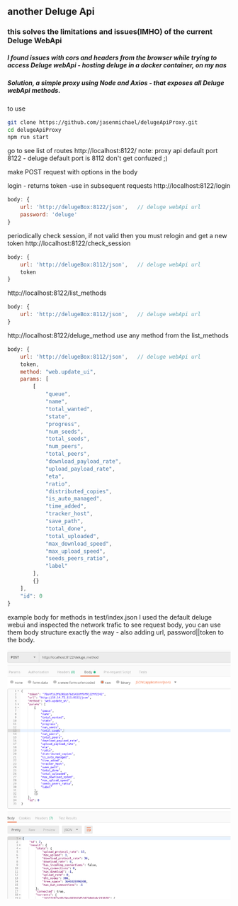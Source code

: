 ## another Deluge Api

### this solves the limitations and issues(IMHO) of the current Deluge WebApi

##### I found issues with cors and headers from the browser while trying to access Deluge webApi - hosting deluge in a docker container, on my nas

##### Solution, a simple proxy using Node and Axios - that exposes all Deluge webApi methods.

to use 
```bash
git clone https://github.com/jasenmichael/delugeApiProxy.git
cd delugeApiProxy
npm run start
```
go to see list of routes
http://localhost:8122/   note: proxy api default port 8122 - deluge default port is 8112 
don't get confuzed ;)

make POST request with options in the body

login - returns token -use in subsequent requests
http://localhost:8122/login
```js
body: {
    url: 'http://delugeBox:8122/json',   // deluge webApi url
    password: 'deluge'
}
```

periodically check session, if not valid then you must relogin and get a new token
http://localhost:8122/check_session
```js
body: {
    url: 'http://delugeBox:8112/json',   // deluge webApi url
    token
}
```


http://localhost:8122/list_methods
```js
body: {
    url: 'http://delugeBox:8112/json',   // deluge webApi url
}
```

http://localhost:8122/deluge_method
use any method from the list_methods
```js
body: {   
    url: 'http://delugeBox:8112/json',   // deluge webApi url
    token,
    method: "web.update_ui",
    params: [
        [
            "queue",
            "name",
            "total_wanted",
            "state",
            "progress",
            "num_seeds",
            "total_seeds",
            "num_peers",
            "total_peers",
            "download_payload_rate",
            "upload_payload_rate",
            "eta",
            "ratio",
            "distributed_copies",
            "is_auto_managed",
            "time_added",
            "tracker_host",
            "save_path",
            "total_done",
            "total_uploaded",
            "max_download_speed",
            "max_upload_speed",
            "seeds_peers_ratio",
            "label"
        ],
        {}
    ],
    "id": 0
}

```

example body for methods in test/index.json
I used the default deluge webui and inspected the network trafic to see request body, you can use them body structure exactly the way - also adding url, password||token to the body.

![postman screenshot](./screenshot.png)

